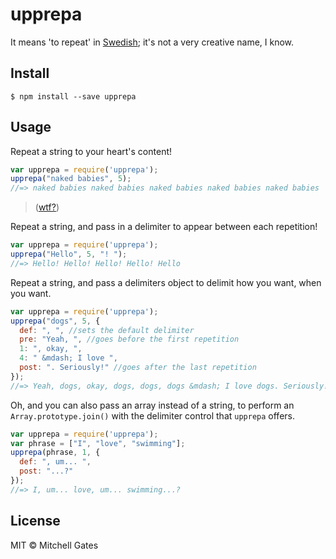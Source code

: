# upprepa
It means 'to repeat' in [Swedish](https://en.wiktionary.org/wiki/upprepa); it's not a very creative name, I know.

## Install

```
$ npm install --save upprepa
```

## Usage
Repeat a string to your heart's content!

```js
var upprepa = require('upprepa');
upprepa("naked babies", 5);
//=> naked babies naked babies naked babies naked babies naked babies
```
> ([wtf?](https://www.youtube.com/watch?v=cT8wCVk5WFM))

Repeat a string, and pass in a delimiter to appear between each repetition!

```js
var upprepa = require('upprepa');
upprepa("Hello", 5, "! ");
//=> Hello! Hello! Hello! Hello! Hello
```

Repeat a string, and pass a delimiters object to delimit how you want, when you want.

```js
var upprepa = require('upprepa');
upprepa("dogs", 5, {
  def: ", ", //sets the default delimiter
  pre: "Yeah, ", //goes before the first repetition
  1: ", okay, ",
  4: " &mdash; I love ",
  post: ". Seriously!" //goes after the last repetition
});
//=> Yeah, dogs, okay, dogs, dogs, dogs &mdash; I love dogs. Seriously!
```

Oh, and you can also pass an array instead of a string, to perform an `Array.prototype.join()` with the delimiter control that `upprepa` offers.

```js
var upprepa = require('upprepa');
var phrase = ["I", "love", "swimming"];
upprepa(phrase, 1, {
  def: ", um... ",
  post: "...?"  
});
//=> I, um... love, um... swimming...?
```

## License

MIT © Mitchell Gates
